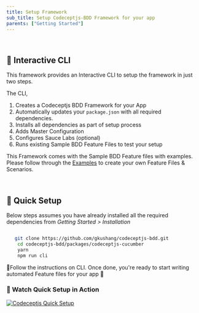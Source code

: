 ```yaml
---
title: Setup Framework
sub_title: Setup Codeceptjs-BDD Framework for your app
parents: ["Getting Started"]
---
```

<br/>

## 🔳 Interactive CLI

This framework provides an Interactive CLI to setup the framework in just two steps. 

The CLI,
1. Creates a Codeceptjs BDD Framework for your App
2. Automatically updates your `package.json` with all required dependencies.
3. Installs all dependencies as part of setup process
4. Adds Master Configuration
5. Configures Sauce Labs (optional)
6. Runs existing Sample BDD Feature Files to test your setup

This Framework comes with the Sample BDD Feature files with examples. Please follow through the [Examples](https://github.com/gkushang/codeceptjs-bdd/tree/develop/packages/codeceptjs-cucumber/acceptance/features) to create your own Feature Files & Scenarios.

<br/>

## 🚀 Quick Setup

Below steps assumes you have already installed all the required dependencies from _Getting Started > Installation_

```bash

   git clone https://github.com/gkushang/codeceptjs-bdd.git
    cd codeceptjs-bdd/packages/codeceptjs-cucumber
    yarn
    npm run cli

```

💯Follow the instructions on CLI. Once done, you're ready to start writing automated Feature files for your app 🎉

### 🎥 Watch Quick Setup in Action

[![Codeceptjs Quick Setup](https://i.postimg.cc/nLbgq3qj/codeceptjs-quicksetup.png)](https://www.youtube.com/watch?v=2iFeX1JIpJw&feature=youtu.be)

